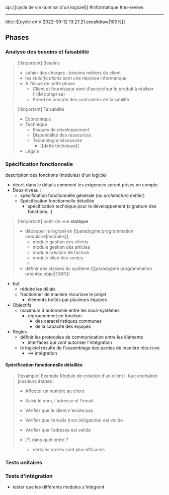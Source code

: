 up::[[cycle de vie nominal d'un logiciel]]
#informatique #no-review 

---

title::![[cycle en V 2022-09-12 13.27.21.excalidraw|100%]]

## Phases

### Analyse des besoins et faisabilité
> [!important] Besoins
>  - cahier des charges : besoins métiers du client
>  - les _spécifications_ sont une réponse informatique
>  - A l'issue de cette phase
>      - Client et fournisseur sont d'accord sur le produit à réaliser (IHM comprise)
>      - Prend en compte des contraintes de faisabilité

> [!important] Faisabilité
>  - Economique
>  - Technique
>      - Risques de développement
>      - Disponibilité des ressources
>      - Technologie nécessaire
>          - [[dette technique]]
>  - Légale

### Spécification fonctionnelle
description des fonctions (modules) d'un logiciel
 - décrit dans le détails comment les exigences seront prises en compte
 - Deux niveau :
     - spécification fonctionnelle générale (ou _architecture métier_)
     - Spécification fonctionnelle détaillée
         - spécification technique pour le développement (signature des fonctions...)

> [!important] point de vue **statique**
>  - découper le logiciel en [[paradygme programmation modulaire|modules]]
>      - module gestion des clients
>      - module gestion des articles
>      - module création de facture
>      - module bilan des ventes
>      - $\vdots$
>  - définir des classes du système ([[paradygme programmation orientée objet|OOP]])

 - but 
     - réduire les délais
     - fractionner de manière récursive le projet
         - éléments traîtés par plusieurs équipes
 - Objectifs
     - maximum d'autonomie entre les sous-systèmes
         - regroupement en fonction
             - des caractéristiques communes
             - de la capacité des équipes
 - Règles
     - définir les protocoles de communication entre les éléments
         - interfaces qui vont autoriser l'intégration
     - le logiciel résulte de l'assemblage des parties de manière récursive
         - ==> intégration

#### Spécification fonctionnelle détaillée

> [!example] Exemple
> Module de création d'un client
> Il faut enchaîner plusieurs étapes :
>  - Affecter un numéro au client
>  - Saisir le nom, l'adresse et l'email
>  - Vérifier que le client n'existe pas
>  - Vérifier que l'emails (non obligatoire) est valide
>  - Vérifier que l'adresse est valide
>
> - [?] dans quel ordre ?
>     - certains ordres sont plus efficaces

### Tests unitaires


### Tests d'intégration
 - tester que les différents modules s'intègrent

